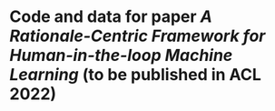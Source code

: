 # Code and data for paper <em>A Rationale-Centric Framework for Human-in-the-loop Machine Learning</em> (to be published in ACL 2022)
